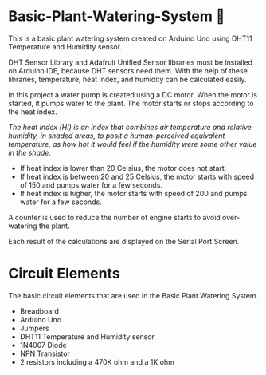 # Basic-Plant-Watering-System 🌱
This is a basic plant watering system created on Arduino Uno using DHT11 Temperature and Humidity sensor.

DHT Sensor Library and Adafruit Unified Sensor libraries must be installed on Arduino IDE, because DHT sensors need them.
With the help of these libraries, temperature, heat index, and humidity can be calculated easily. 

In this project a water pump is created using a DC motor. When the motor is started, it pumps water to the plant. The motor starts or stops according to the heat index. 

_The heat index (HI) is an index that combines air temperature and relative humidity, in shaded areas, to posit a human-perceived equivalent temperature, as how hot it would feel if the humidity were some other value in the shade._ 

* If heat index is lower than 20 Celsius, the motor does not start.
* If heat index is between 20 and 25 Celsius, the motor starts with speed of 150 and pumps water for a few seconds. 
* If heat index is higher, the motor starts with speed of 200 and pumps water for a few seconds.

A counter is used to reduce the number of engine starts to avoid over-watering the plant. 

Each result of the calculations are displayed on the Serial Port Screen. 

# Circuit Elements
The basic circuit elements that are used in the Basic Plant Watering System.
* Breadboard
* Arduino Uno
* Jumpers
* DHT11 Temperature and Humidity sensor
* 1N4007 Diode
* NPN Transistor
* 2 resistors including a 470K ohm and a 1K ohm

